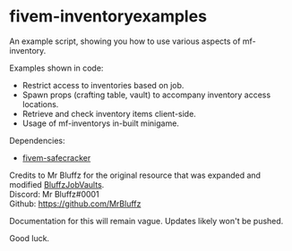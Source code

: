 # fivem-inventoryexamples
An example script, showing you how to use various aspects of mf-inventory.

Examples shown in code:
- Restrict access to inventories based on job.
- Spawn props (crafting table, vault) to accompany inventory access locations.
- Retrieve and check inventory items client-side.
- Usage of mf-inventorys in-built minigame.

Dependencies:
- [fivem-safecracker](https://github.com/meta-hub/fivem-safecracker)

Credits to Mr Bluffz for the original resource that was expanded and modified [BluffzJobVaults](https://github.com/MrBluffz/BluffzJobVault).  
Discord: Mr Bluffz#0001  
Github: https://github.com/MrBluffz

Documentation for this will remain vague. Updates likely won't be pushed.

Good luck.
